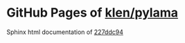 GitHub Pages of [klen/pylama](https://github.com/klen/pylama.git)
===
Sphinx html documentation of [227ddc94](https://github.com/klen/pylama/tree/227ddc94eb73638d423833075b1af2ac6bb308f7)
